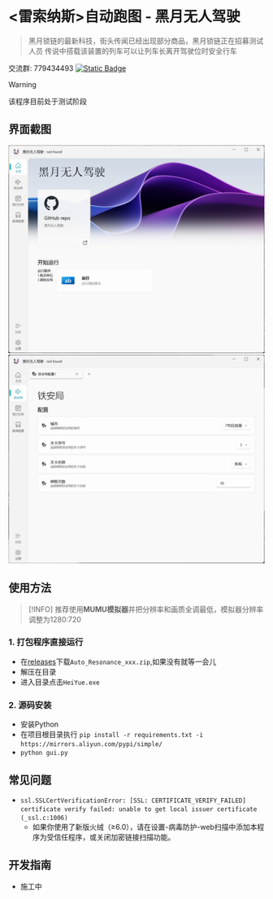 <!--
 * @Author: Night-stars-1 nujj1042633805@gmail.com
 * @Date: 2024-03-20 22:24:35
 * @LastEditTime: 2024-05-19 21:52:53
 * @LastEditors: Night-stars-1 nujj1042633805@gmail.com
-->
# <雷索纳斯>自动跑图 - 黑月无人驾驶

>黑月锁链的最新科技，街头传闻已经出现部分商品，黑月锁链正在招募测试人员
>传说中搭载该装置的列车可以让列车长离开驾驶位时安全行车

交流群: 779434493 [![Static Badge](https://img.shields.io/badge/Tencent%20QQ-blue.svg?logo=tencentqq&logoColor=white)](https://qm.qq.com/q/OS1MxF6Rkk)


> [!WARNING]
> 该程序目前处于测试阶段

## 界面截图
![home](resources/readme/home.png)
![taj](resources/readme/taj.png)

## 使用方法
> [!INFO]
> 推荐使用**MUMU模拟器**并把分辨率和画质全调最低，模拟器分辨率调整为1280:720
### 1. 打包程序直接运行
  - 在[releases](https://github.com/Night-stars-1/Auto_Resonance/releases/latest)下载`Auto_Resonance_xxx.zip`,如果没有就等一会儿
  - 解压在目录
  - 进入目录点击`HeiYue.exe`
### 2. 源码安装
   - 安装Python
   - 在项目根目录执行 `pip install -r requirements.txt -i https://mirrors.aliyun.com/pypi/simple/`
   - `python gui.py`

## 常见问题
- `ssl.SSLCertVerificationError: [SSL: CERTIFICATE_VERIFY_FAILED] certificate verify failed: unable to get local issuer certificate (_ssl.c:1006)`
  - 如果你使用了新版火绒（≥6.0），请在设置-病毒防护-web扫描中添加本程序为受信任程序，或关闭加密链接扫描功能。

## 开发指南
- 施工中

